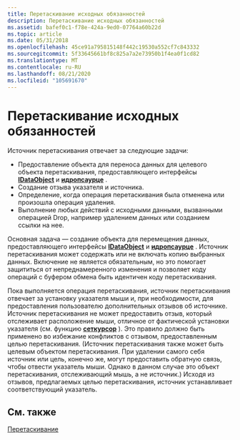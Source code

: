 ```yaml
---
title: Перетаскивание исходных обязанностей
description: Перетаскивание исходных обязанностей
ms.assetid: bafef0c1-f78e-424a-9ed0-07764a60b22d
ms.topic: article
ms.date: 05/31/2018
ms.openlocfilehash: 45ce91a795815148f442c19530a552cf7c843332
ms.sourcegitcommit: 5f33645661bf8c825a7a2e73950b1f4ea0f1cd82
ms.translationtype: MT
ms.contentlocale: ru-RU
ms.lasthandoff: 08/21/2020
ms.locfileid: "105691670"
---
```

# <a name="drag-source-responsibilities"></a>Перетаскивание исходных обязанностей

Источник перетаскивания отвечает за следующие задачи:

-   Предоставление объекта для переноса данных для целевого объекта перетаскивания, предоставляющего интерфейсы [**IDataObject**](/windows/desktop/api/ObjIdl/nn-objidl-idataobject) и [**идропсаурце**](/windows/desktop/api/OleIdl/nn-oleidl-idropsource) .
-   Создание отзыва указателя и источника.
-   Определение, когда операция перетаскивания была отменена или произошла операция удаления.
-   Выполнение любых действий с исходными данными, вызванными операцией Drop, например удалением данных или созданием ссылки на нее.

Основная задача — создание объекта для перемещения данных, предоставляющего интерфейсы [**IDataObject**](/windows/desktop/api/ObjIdl/nn-objidl-idataobject) и [**идропсаурце**](/windows/desktop/api/OleIdl/nn-oleidl-idropsource) . Источник перетаскивания может содержать или не включать копию выбранных данных. Включение не является обязательным, но это помогает защититься от непреднамеренного изменения и позволяет коду операций с буфером обмена быть идентичен коду перетаскивания.

Пока выполняется операция перетаскивания, источник перетаскивания отвечает за установку указателя мыши и, при необходимости, для предоставления пользователю дополнительных отзывов об источнике. Источник перетаскивания не может предоставить отзыв, который отслеживает расположение мыши, отличное от фактической установки указателя (см. функцию [**сеткурсор**](/windows/win32/api/winuser/nf-winuser-setcursor) ). Это правило должно быть применено во избежание конфликтов с отзывом, предоставленным целью перетаскивания. (Источник перетаскивания также может быть целевым объектом перетаскивания. При удалении самого себя источник или цель, конечно же, могут предоставить обратную связь, чтобы отвести указатель мыши. Однако в данном случае это объект перетаскивания, отслеживающий мышь, а не источник.) Исходя из отзывов, предлагаемых целью перетаскивания, источник устанавливает соответствующий указатель.

## <a name="related-topics"></a>См. также

<dl> <dt>

[Перетаскивание](drag-and-drop.md)
</dt> </dl>

 

 
